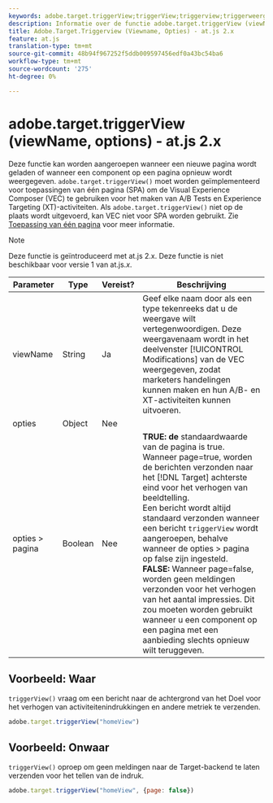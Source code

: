 ```yaml
---
keywords: adobe.target.triggerView;triggerView;triggerview;triggerweergave;at.js;functies;function;viewName;viewname;view name
description: Informatie over de functie adobe.target.triggerView (viewName, options) voor de JavaScript-bibliotheek van Adobe Target at.js.
title: Adobe.Target.Triggerview (Viewname, Opties) - at.js 2.x
feature: at.js
translation-type: tm+mt
source-git-commit: 48b94f967252f5ddb009597456edf0a43bc54ba6
workflow-type: tm+mt
source-wordcount: '275'
ht-degree: 0%

---
```



# adobe.target.triggerView (viewName, options) - at.js 2.x

Deze functie kan worden aangeroepen wanneer een nieuwe pagina wordt geladen of wanneer een component op een pagina opnieuw wordt weergegeven. `adobe.target.triggerView()` moet worden geïmplementeerd voor toepassingen van één pagina (SPA) om de Visual Experience Composer (VEC) te gebruiken voor het maken van A/B Tests en Experience Targeting (XT)-activiteiten. Als `adobe.target.triggerView()` niet op de plaats wordt uitgevoerd, kan VEC niet voor SPA worden gebruikt. Zie [Toepassing van één pagina](/help/c-implementing-target/c-implementing-target-for-client-side-web/how-to-deployatjs/target-atjs-single-page-application.md) voor meer informatie.

>[!NOTE]
>
>Deze functie is geïntroduceerd met at.js 2.x. Deze functie is niet beschikbaar voor versie 1 van at.js.*x*.

| Parameter | Type | Vereist? | Beschrijving |
| --- | --- | --- | --- |
| viewName | String | Ja | Geef elke naam door als een type tekenreeks dat u de weergave wilt vertegenwoordigen. Deze weergavenaam wordt in het deelvenster [!UICONTROL Modifications] van de VEC weergegeven, zodat marketers handelingen kunnen maken en hun A/B- en XT-activiteiten kunnen uitvoeren. |
| opties | Object | Nee |  |
| opties > pagina | Boolean | Nee | **TRUE: de** standaardwaarde van de pagina is true. Wanneer page=true, worden de berichten verzonden naar het [!DNL Target] achterste eind voor het verhogen van beeldtelling.<br>Een bericht wordt altijd standaard verzonden wanneer een bericht  `triggerView` wordt aangeroepen, behalve wanneer de opties > pagina op false zijn ingesteld.<br>**FALSE:** Wanneer page=false, worden geen meldingen verzonden voor het verhogen van het aantal impressies. Dit zou moeten worden gebruikt wanneer u een component op een pagina met een aanbieding slechts opnieuw wilt teruggeven. |

## Voorbeeld: Waar

`triggerView()` vraag om een bericht naar de achtergrond van het Doel voor het verhogen van activiteitenindrukkingen en andere metriek te verzenden.

```javascript
adobe.target.triggerView("homeView")
```

## Voorbeeld: Onwaar

`triggerView()` oproep om geen meldingen naar de Target-backend te laten verzenden voor het tellen van de indruk.

```javascript
adobe.target.triggerView("homeView", {page: false})
```
